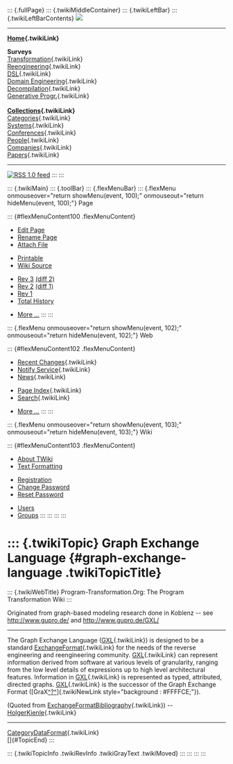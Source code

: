 ::: {.fullPage}
::: {.twikiMiddleContainer}
::: {.twikiLeftBar}
::: {.twikiLeftBarContents}
![](../pub/transformation.gif)

------------------------------------------------------------------------

**[Home](WebHome){.twikiLink}**

**Surveys**\
[Transformation](ProgramTransformation){.twikiLink}\
[Reengineering](ReengineeringWiki){.twikiLink}\
[DSL](DomainSpecificLanguages){.twikiLink}\
[Domain Engineering](DomainEngineering){.twikiLink}\
[Decompilation](DeCompilation){.twikiLink}\
[Generative Progr.](GenerativeProgrammingWiki){.twikiLink}\
\
**[Collections](CategoryCollection){.twikiLink}**\
[Categories](CategoryCategory){.twikiLink}\
[Systems](TransformationSystems){.twikiLink}\
[Conferences](TransformationConferences){.twikiLink}\
[People](TransformationPeople){.twikiLink}\
[Companies](TransformationCompanies){.twikiLink}\
[Papers](CategoryPaper){.twikiLink}

------------------------------------------------------------------------

[![](../pub/rss.gif "RSS 1.0 feed")](WebRss@skin=rss)
:::
:::

::: {.twikiMain}
::: {.toolBar}
::: {.flexMenuBar}
::: {.flexMenu onmouseover="return showMenu(event, 100);" onmouseout="return hideMenu(event, 100);"}
Page

::: {#flexMenuContent100 .flexMenuContent}
-   [Edit
    Page](http://www.program-transformation.org/edit/Transform/GraphExchangeLanguage?t=1536825775)
-   [Rename
    Page](http://www.program-transformation.org/rename/Transform/GraphExchangeLanguage)
-   [Attach
    File](http://www.program-transformation.org/attach/Transform/GraphExchangeLanguage)

<!-- -->

-   [Printable](http://www.program-transformation.org/view/Transform/GraphExchangeLanguage?skin=print.pattern)
-   [Wiki
    Source](http://www.program-transformation.org/view/Transform/GraphExchangeLanguage?skin=text&raw=on&contenttype=text/plain)

<!-- -->

-   [Rev
    3](http://www.program-transformation.org/view/Transform/GraphExchangeLanguage?rev=1.3)
    [(diff 2)](http://www.program-transformation.org/rdiff/Transform/GraphExchangeLanguage?rev1=1.3&rev2=1.2)
-   [Rev
    2](http://www.program-transformation.org/view/Transform/GraphExchangeLanguage?rev=1.2)
    [(diff 1)](http://www.program-transformation.org/rdiff/Transform/GraphExchangeLanguage?rev1=1.2&rev2=1.1)
-   [Rev
    1](http://www.program-transformation.org/view/Transform/GraphExchangeLanguage?rev=1.1)
-   [Total
    History](http://www.program-transformation.org/rdiff/Transform/GraphExchangeLanguage)

<!-- -->

-   [More
    \...](http://www.program-transformation.org/oops/Transform/GraphExchangeLanguage?template=oopsmore&param1=1.3&param2=1.3)
:::
:::

::: {.flexMenu onmouseover="return showMenu(event, 102);" onmouseout="return hideMenu(event, 102);"}
Web

::: {#flexMenuContent102 .flexMenuContent}
-   [Recent Changes](WebChanges){.twikiLink}
-   [Notify Service](WebNotify){.twikiLink}
-   [News](WebNews){.twikiLink}

<!-- -->

-   [Page Index](WebIndex){.twikiLink}
-   [Search](WebSearch){.twikiLink}

<!-- -->

-   [More
    \...](http://www.program-transformation.org/oops/Transform/GraphExchangeLanguage?template=oopsmore&param1=1.3&param2=1.3)
:::
:::

::: {.flexMenu onmouseover="return showMenu(event, 103);" onmouseout="return hideMenu(event, 103);"}
Wiki

::: {#flexMenuContent103 .flexMenuContent}
-   [About
    TWiki](http://www.program-transformation.org/view/TWiki/WebHome)
-   [Text
    Formatting](http://www.program-transformation.org/view/TWiki/TextFormattingRules)

<!-- -->

-   [Registration](http://www.program-transformation.org/view/TWiki/TWikiRegistration)
-   [Change
    Password](http://www.program-transformation.org/view/TWiki/ChangePassword)
-   [Reset
    Password](http://www.program-transformation.org/view/TWiki/ResetPassword)

<!-- -->

-   [Users](http://www.program-transformation.org/view/Main/TWikiUsers)
-   [Groups](http://www.program-transformation.org/view/Main/TWikiGroups)
:::
:::
:::
:::

::: {.twikiTopic}
Graph Exchange Language {#graph-exchange-language .twikiTopicTitle}
=======================

::: {.twikiWebTitle}
Program-Transformation.Org: The Program Transformation Wiki
:::

Originated from graph-based modeling research done in Koblenz \-- see
<http://www.gupro.de/> and <http://www.gupro.de/GXL/>

------------------------------------------------------------------------

The Graph Exchange Language ([GXL](GXL){.twikiLink}) is designed to be a
standard [ExchangeFormat](ExchangeFormat){.twikiLink} for the needs of
the reverse engineering and reengineering community.
[GXL](GXL){.twikiLink} can represent information derived from software
at various levels of granularity, ranging from the low level details of
expressions up to high level architectural features. Information in
[GXL](GXL){.twikiLink} is represented as typed, attributed, directed
graphs. [GXL](GXL){.twikiLink} is the successor of the Graph Exchange
Format
([GraX[^?^](http://www.program-transformation.org/edit/Transform/GraX?topicparent=Transform.GraphExchangeLanguage)]{.twikiNewLink
style="background : #FFFFCE;"}).

(Quoted from
[ExchangeFormatBibliography](ExchangeFormatBibliography){.twikiLink})
\-- [HolgerKienle](HolgerKienle){.twikiLink}

------------------------------------------------------------------------

[CategoryDataFormat](CategoryDataFormat){.twikiLink}\
[]{#TopicEnd}
:::

::: {.twikiTopicInfo .twikiRevInfo .twikiGrayText .twikiMoved}
:::
:::
:::
:::
